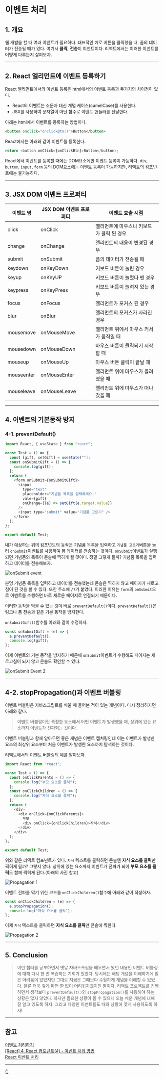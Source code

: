 # 이벤트 처리

## 1. 개요

웹 개발을 할 때 여러 이밴트가 필요하다. 대표적인 예로 버튼을 클릭했을 때, 폼의 데이터가 전송될 때가 있다. 여기서 **클릭**, **전송**이 이밴트이다. 리액트에서는 이러한 이밴트를 어떻게 다루는지 살펴보자.

---

## 2. React 엘리먼트에 이벤트 등록하기

React 엘리먼트에서의 이벤트 등록은 html에서의 이벤트 등록과 두가지의 차이점이 있다.

- React의 이벤트는 소문자 대신 개멀 케이스(camelCase)를 사용한다.
- JSX를 사용하여 문자열이 아닌 함수로 이벤트 핸들러를 전달한다.

아래는 html에서 이벤트를 등록하는 방법이다.

```html
<button onclick="onclickBtn()">Button</button>
```

React에서는 아래와 같이 이벤트를 등록한다.

```js
return <button onClick={onClickBtn}>Button</button>;
```

React에서 이벤트를 등록할 때에는 DOM요소에만 이벤트 등록이 가능하다. `div`, `button`, `input`, `form` 등의 DOM요소에는 이벤트 등록이 가능하지만, 리액트의 컴포넌트에는 불가능하다.

---

## 3. JSX DOM 이벤트 프로퍼티

| 이벤트 명  | JSX DOM 이벤트 프로퍼티 | 이벤트 호출 시점                          |
| ---------- | ----------------------- | ----------------------------------------- |
| click      | onClick                 | 엘리먼트에 마우스나 키보드가 클릭 된 경우 |
| change     | onChange                | 엘리먼트의 내용이 변경된 경우             |
| submit     | onSubmit                | 폼의 데이터가 전송될 때                   |
| keydown    | onKeyDown               | 키보드 버튼이 눌린 경우                   |
| keyup      | onKeyUP                 | 키보드 버튼이 눌렀다 뗀 경우              |
| keypress   | onKeyPress              | 키보드 버튼이 눌려져 있는 경우            |
| focus      | onFocus                 | 엘리먼트가 포커스 된 경우                 |
| blur       | onBlur                  | 엘리먼트의 포커스가 사라진 경우           |
| mousemove  | onMouseMove             | 엘리먼트 위에서 마우스 커서가 움직일 때   |
| mousedown  | onMouseDown             | 마우스 버튼이 클릭되기 시작할 때          |
| mouseup    | onMouseUp               | 마우스 버튼 클릭이 끝날 때                |
| mouseenter | onMouseEnter            | 엘리먼트 위에 마우스가 올려졌을 때        |
| mouseleave | onMouseLeave            | 엘리먼트 위에 마우스가 떠나갔을 때        |

---

## 4. 이벤트의 기본동작 방지

### 4-1. preventDefault()

```js
import React, { useState } from "react";

const Test = () => {
  const [gift, setGift] = useState("");
  const onSubmitGift = () => {
    console.log(gift);
  };
  return (
    <form onSubmit={onSubmitGift}>
      <input
        type="text"
        placeholder="기념품 목록을 입력하세요."
        vale={gift}
        onChange={(e) => setGift(e.target.value)}
      />
      <input type="submit" value="기념품 고르기" />
    </form>
  );
};

export default Test;
```

내가 예상하는 위의 컴포넌트의 동작은 기념품 목록을 입력하고 `기념품 고르기`버튼을 눌러 `onSubmit`이벤트를 사용하여 폼 데이터를 전송하는 것이다. `onSubmit`이벤트가 실행되면 기념품의 목록이 콘솔에 찍히게 될 것이다. 정말 그렇게 될까? 기념품 목록을 입력하고 데이터를 전송해보자.

![onSubmit event](../image/React/ReactEvent/onSubmitEvent1.png)

분명 기념품 목록을 입력하고 데이터를 전송했는데 콘솔은 찍히지 않고 페이지가 새로고침이 된 것을 볼 수 있다. 또한 주소에 `/?`가 붙었다. 이러한 이유는 `form`의 `onSubmit`으로 이벤트를 수행하면 바로 새로운 페이지로 연결되기 때문이다.

이러한 동작을 막을 수 있는 것이 바로 `preventDefault()`이다. `preventDefault()`은 링크나 폼 전송과 같은 기본 동작을 방지한다.

`onSubmitGift()`함수를 아래와 같이 수정하자.

```js
const onSubmitGift = (e) => {
  e.preventDefault();
  console.log(gift);
};
```

이제 이벤트의 기본 동작을 방지하기 때문에 `onSubmit`이벤트가 수행해도 페이지는 새로고침이 되지 않고 콘솔도 확인할 수 있다.

![onSubmit Event 2](../image/React/ReactEvent/onSubmitEvent2.png)

---

## 4-2. stopPropagation()과 이벤트 버블링

이벤트 버블링은 자바스크립트를 배울 때 들어본 적이 있는 개념이다. 다시 정리하자면 아래와 같다.

> 이벤트 버블링이란 특정한 요소에서 어떤 이벤트가 발생했을 때, 상위에 있는 요소까지 이벤트가 전파되는 것이다.

이벤트 버블링과 함께 알아두면 좋은 개념은 이벤트 캡쳐링인데 이는 이벤트가 발생한 요소의 최상위 요소부터 처음 이벤트가 발생한 요소까지 탐색하는 것이다.

리액트에서의 이벤트 버블링의 예를 알아보자.

```js
import React from "react";

const Test = () => {
  const onClickParents = () => {
    console.log("부모 요소를 클릭");
  };
  const onClickChildren = () => {
    console.log("자식 요소를 클릭");
  };
  return (
    <div>
      <div onClick={onClickParents}>
        부모
        <div onClick={onClickChildren}>자식</div>
      </div>
    </div>
  );
};

export default Test;
```

위와 같은 리액트 컴포넌트가 있다. `자식` 텍스트를 클릭하면 콘솔엔 **자식 요소를 클릭**만 찍히게 될까? 그렇지 않다. 상위에 있는 요소까지 이벤트가 전파가 되어 **부모 요소를 클릭**도 함께 찍히게 된다.(아래의 사진 참고)

![Propagation 1](../image/React/ReactEvent/propagation1.png)

이벤트 전파를 막기 위한 코드를 `onClickChildren()`함수에 아래와 같이 작성하자.

```js
const onClickChildren = (e) => {
  e.stopPropagation();
  console.log("자식 요소를 클릭");
};
```

이제 `자식` 텍스트를 클릭하면 **자식 요소를 클릭**만 콘솔에 찍힌다.

![Propagation 2](../image/React/ReactEvent/propagation2.png)

---

## 5. Conclusion

> 이번 챕터를 공부하면서 옛날 자바스크립을 배우면서 봤던 내용인 이벤트 버블링에 대해 다시 한 번 복습하는 기회가 있었다. 당시에는 해당 개념을 이해하기에 많은 어려움이 있었지만 그대로 지금은 그때보다 수월하게 개념을 이해할 수 있었다. 물론 더욱 깊게 파면 한 없이 어려워지겠지만 말이다. 리액트 프로젝트를 진행하면서 생각보다 `preventDefault()`와 `stopPropagation()`를 사용해야 하는 상황은 많지 않았다. 하지만 필요한 상황이 올 수 있으니 오늘 배운 개념에 대해 잘 알고 있도록 하자. 그리고 다양한 이벤트들도 때와 상황에 맞게 사용하도록 하자!

---

## 참고

[이벤트 처리하기](https://ko.reactjs.org/docs/handling-events.html)  
[[React] 4. React 컴포넌트(4) - 이벤트 처리 방법](https://goddaehee.tistory.com/302)  
[React 이벤트 처리](https://velog.io/@yoonvelog/React-%EC%9D%B4%EB%B2%A4%ED%8A%B8-%EC%B2%98%EB%A6%AC)

---

[👆](#이벤트-처리)
